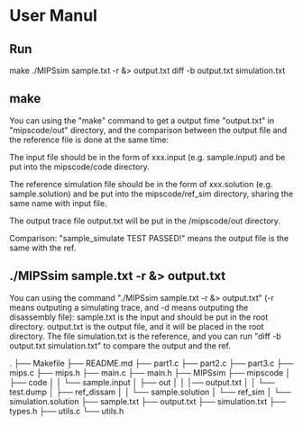 # User Manul

## Run
make
./MIPSsim sample.txt -r &> output.txt
diff -b output.txt simulation.txt

## make
You can using the "make" command to get a output fime "output.txt" in "mipscode/out" directory, and the comparison between the output file and the reference file is done at the same time:

The input file should be in the form of xxx.input (e.g. sample.input) and be put into the mipscode/code directory.

The reference simulation file should be in the form of xxx.solution (e.g. sample.solution) and be put into the mipscode/ref_sim directory, sharing the same name with input file.

The output trace file output.txt will be put in the /mipscode/out directory.

Comparison: "sample_simulate TEST PASSED!" means the output file is the same with the ref.

## ./MIPSsim sample.txt -r &> output.txt
You can using the command "./MIPSsim sample.txt -r &> output.txt" (-r means outputing a simulating trace, and -d means outputing the disassembly file):
sample.txt is the input and should be put in the root directory.
output.txt is the output file, and it will be placed in the root directory.
The file simulation.txt is the reference, and you can run "diff -b output.txt simulation.txt" to compare the output and the ref.

.
├── Makefile
├── README.md
├── part1.c
├── part2.c
├── part3.c
├── mips.c
├── mips.h
├── main.c
├── main.h
├── MIPSsim
├── mipscode
│   ├── code
│   │   └── sample.input
│	├── out
│   │   │── output.txt
│   │   └── test.dump
│   ├── ref_dissam
│   │   └── sample.solution
│   └── ref_sim
│       └── simulation.solution
├── sample.txt
├── output.txt
├── simulation.txt
├── types.h
├── utils.c
└── utils.h

